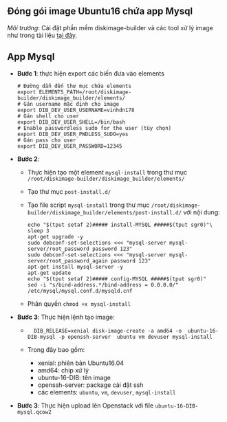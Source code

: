 ## Đóng gói image Ubuntu16 chứa app Mysql



*Môi trường*: Cài đặt phần mềm diskimage-builder và các tool xử lý image như trong tài liệu [tại đây](https://github.com/vinhducnguyen1708/Tim-hieu-OpenStack/blob/master/Image%20Create/Diskimage-Builder.md).


##  App Mysql

- **Bước 1**: thực hiện export các biến đưa vào elements

    ```
    # Đường dẫn đến thư mục chứa elements
    export ELEMENTS_PATH=/root/diskimage-builder/diskimage_builder/elements/
    # Gán username mặc định cho image
    export DIB_DEV_USER_USERNAME=vinhdn178
    # Gán shell cho user
    export DIB_DEV_USER_SHELL=/bin/bash
    # Enable passwordless sudo for the user (tùy chọn)
    export DIB_DEV_USER_PWDLESS_SUDO=yes
    # Gán pass cho user
    export DIB_DEV_USER_PASSWORD=12345
    ```

- **Bước 2**:

    - Thực hiện tạo một element `mysql-install` trong thư mục `/root/diskimage-builder/diskimage_builder/elements/`
    - Tạo thư mục `post-install.d/`
    - Tạo file script `mysql-install`  trong thư mục `/root/diskimage-builder/diskimage_builder/elements/post-install.d/`
     với nội dung: 

        ```
        echo "$(tput setaf 2)##### install-MYSQL #####$(tput sgr0)"\
        sleep 3
        apt-get upgrade -y
        sudo debconf-set-selections <<< "mysql-server mysql-server/root_password password 123"
        sudo debconf-set-selections <<< "mysql-server mysql-server/root_password_again password 123"
        apt-get install mysql-server -y
        apt-get update
        echo "$(tput setaf 2)##### config-MYSQL #####$(tput sgr0)"
        sed -i "s/bind-address.*/bind-address = 0.0.0.0/" /etc/mysql/mysql.conf.d/mysqld.cnf
        ```

    - Phân quyền `chmod +x mysql-install`

- **Bước 3**: Thực hiện lệnh tạo image:
    - ```
        DIB_RELEASE=xenial disk-image-create -a amd64 -o  ubuntu-16-DIB-mysql -p openssh-server  ubuntu vm devuser mysql-install
        ```
    - Trong đây bao gồm:
        
        - xenial: phiên bản Ubuntu16.04
        - amd64: chip xử lý
        - ubuntu-16-DIB: tên image
        - openssh-server: package cài đặt ssh
        - các elements: `ubuntu`, `vm`, `devuser`, `mysql-install`
- **Bước 3**: Thực hiện upload lên Openstack với file `ubuntu-16-DIB-mysql.qcow2`

